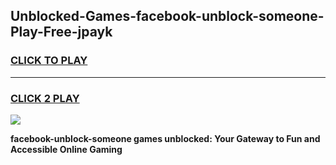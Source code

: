 
## Unblocked-Games-facebook-unblock-someone-Play-Free-jpayk
<h3>
<a href="https://premium76.site?title=facebook-unblock-someone&ref=23A">CLICK TO PLAY</a></h3>
<hr>

<h3>
<a href="https://premium76.site?title=facebook-unblock-someone&ref=23A">CLICK 2 PLAY</a>
  
</h3>

<a href="https://premium76.site?title=facebook-unblock-someone&ref=23A"><img src="https://clearcache.store/games.png"></a>


**facebook-unblock-someone games unblocked: Your Gateway to Fun and Accessible Online Gaming**
